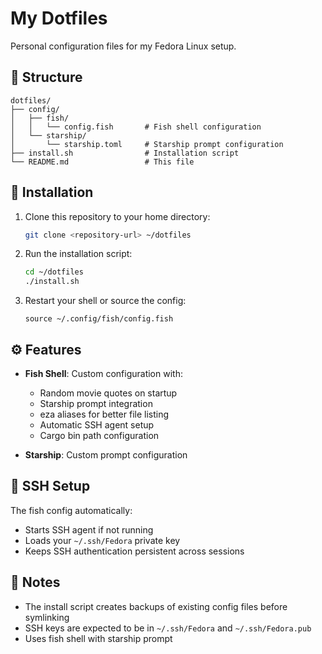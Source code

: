 # My Dotfiles

Personal configuration files for my Fedora Linux setup.

## 📂 Structure

```
dotfiles/
├── config/
│   ├── fish/
│   │   └── config.fish       # Fish shell configuration
│   └── starship/
│       └── starship.toml     # Starship prompt configuration
├── install.sh                # Installation script
└── README.md                 # This file
```

## 🚀 Installation

1. Clone this repository to your home directory:
   ```bash
   git clone <repository-url> ~/dotfiles
   ```

2. Run the installation script:
   ```bash
   cd ~/dotfiles
   ./install.sh
   ```

3. Restart your shell or source the config:
   ```fish
   source ~/.config/fish/config.fish
   ```

## ⚙️ Features

- **Fish Shell**: Custom configuration with:
  - Random movie quotes on startup
  - Starship prompt integration
  - eza aliases for better file listing
  - Automatic SSH agent setup
  - Cargo bin path configuration
  
- **Starship**: Custom prompt configuration

## 🔐 SSH Setup

The fish config automatically:
- Starts SSH agent if not running
- Loads your `~/.ssh/Fedora` private key
- Keeps SSH authentication persistent across sessions

## 📝 Notes

- The install script creates backups of existing config files before symlinking
- SSH keys are expected to be in `~/.ssh/Fedora` and `~/.ssh/Fedora.pub`
- Uses fish shell with starship prompt

